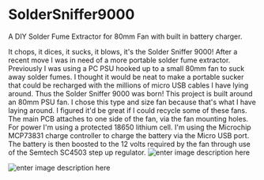 

# SolderSniffer9000
A DIY Solder Fume Extractor for 80mm Fan with built in battery charger.

It chops, it dices, it sucks, it blows, it's the Solder Sniffer 9000! After a recent move I was in need of a more portable solder fume extractor. Previously I was using a PC PSU hooked up to a small 80mm fan to suck away solder fumes. I thought it would be neat to make a portable sucker that could be recharged with the millions of micro USB cables I have lying around. Thus the Solder Sniffer 9000 was born! This project is built around an 80mm PSU fan. I chose this type and size fan because that's what I have laying around. I figured it'd be great if I could recycle some of these fans. The main PCB attaches to one side of the fan, via the fan mounting holes. For power I'm using a protected 18650 lithium cell. I'm using the Microchip MCP73831 charge controller to charge the battery via the Micro USB port. The battery is then boosted to the 12 volts required by the fan through use of the Semtech SC4503 step up regulator.
![enter image description here](https://lh3.googleusercontent.com/lAs5yyoZNqOFHvuRhlynxwo_R--8PWqJcgd_jjI6EHcwee4sk6s7vFg0BtDzGmjtqx0Ff0_K_e3mD94I6FwvLRuabP4b_9Osu1a5uzanZ7PESfyJPfpcDF5x4c6m_dsZqu9SjoPIMi-xRggmN9L-WQcqFh_uodXpyzDGo75IKTlhL2suu6iO-AjlWmjXYyCeTcxGkubcXBfiOi8zIzAJjDwv3zhDIfAjcgcLU3EtcGCvD3KmItuLeOC7BWBvBcSpdDq4ZxQ9sqnxG9C38oQxZad5MVS4EsZ6VyIYcK1UaAa3m6MK4DGnZF30Tkba8tlnf_6ebniEX_xBxNO65Ha89tS1JD9an8yeTEGRNWsrEZngqaTCQ028t3tptYuHT6KKKAQAx6bkpCVPO1PNwZH3mZanL6cqSXucFNl5tH-hjOtgyyIlEq_f6Z3WbOMrcfS0ld4s8bgMv5UKQ9OnC6WB7HuXzkIm_ViK8hUWvy5HODw_fUdx6_mwggwSZWAzNxgVxVYTMMuFz7APe2WtVhMeX_tEjRVP0PsBDJqs0AePEmxPMksVdPCDCzqqvp4DvKC6gg9pcwwIpQPnpWDThCjEAh2slqRcaRzkDCNTtD7M=w1265-h949-no)

![enter image description here](https://lh3.googleusercontent.com/34mNDDMhwQWCEcVDpiyjnw0Z-S3oCal-eQXqZIbWolDbLpy-xn97MdiaS-pX-pZ9BGYoCawT2w7hVak32vGW6cuKDikLCVMxaWiUwZszsmvlJUHRNDMsvFF96Da90ZJn-JcUZkF9SVj919yBJZnbii5jR22rZ8GIReV5vLbZoi7sTDSb_r6bps4eJOtAaUFuuqMX7BjaK-GBKJy1KEfKuRG0O1FP2rbenojqwgaE-PiMyvIpgi1mYFfk3RmSifPi8oIMK5PgTgDyypGx5NxjRndN37IKMD1rZeX7mB-cVmUyyVplwk1igYTChXyY9iNnxlnjElJlH6oP7PINi8Au75oEEE-Xu2aRpXVn1Kz70nmb3ZZeggqwWCyQyO0x05lsAfkvH_94-cTh3nIvEgCxRewx4c7r3LsTT8riMSb6DVI0qp9nuP3o8DLDX8KPhO9j_hwKp_lncxScs3vI4ZaIXwaA9_Vc7vnMfKDeqOhQOfFd_soANJjsaJU1nOsnwcmMbxhYQOD49_to4syT8nf2r40OTvbR9O7ZXiHVC2xFQwWzOSblV03ZDUi0BUHRzks72fnwao03lcbW0WR8nHw4KWVIWLDtW7GKf2uY-3a-=w1265-h949-no)
